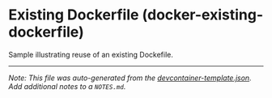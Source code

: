 
# Existing Dockerfile (docker-existing-dockerfile)

Sample illustrating reuse of an existing Dockefile.





---

_Note: This file was auto-generated from the [devcontainer-template.json](https://github.com/igecloudsdev/creativehub-containers/blob/main/src/docker-existing-dockerfile/devcontainer-template.json).  Add additional notes to a `NOTES.md`._
